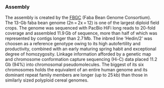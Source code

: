 ### Assembly

The assembly is created by the [FBGC](https://projects.au.dk/fabagenome/genomics-data) (Faba Bean Genome Consortium). The 13-Gb faba bean genome (2n = 2x = 12) is one of the largest diploid field crops. The genome was sequenced with PacBio HiFi long reads to 20-fold coverage and assembled 11.9 Gb of sequence, more than half of which was represented by contigs longer than 2.7 Mb. The inbred line ‘Hedin/2’ was choosen as a reference genotype owing to its high autofertility and productivity, combined with an early maturing spring habit and exceptional degree of homozygosity. Linkage information afforded by a genetic map and chromosome conformation capture sequencing (Hi-C) data placed 11.2 Gb (94%) into chromosomal pseudomolecules. The biggest of its six chromosomes holds the equivalent of an entire human genome and its dominant repeat family members are longer (up to 25 kb) than those in similarly sized polyploid cereal genomes.
